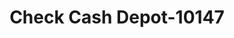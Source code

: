 ---
f_zip-code: 38343
f_state-code: TN
title: Check Cash Depot-10147
f_phone: 731-784-4005
f_city-only: Humboldt
f_address: 2553 North Central Avenue # A Humboldt
f_location-unique-id: '10147'
slug: check-cash-depot-10147
updated-on: '2024-05-30T13:46:58.046Z'
created-on: '2024-05-30T13:36:59.803Z'
published-on: '2024-05-30T13:54:32.469Z'
f_city-state: cms/city/humboldt-tn.md
f_company: cms/company/check-cash-depot.md
f_state: cms/state/tennessee.md
layout: '[payday-loan].html'
tags: payday-loan
---